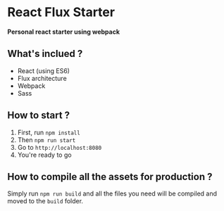 # React Flux Starter

**Personal react starter using webpack**


## What's inclued ?
- React (using ES6)
- Flux architecture
- Webpack
- Sass


## How to start ?
1. First, run `npm install`
2. Then `npm run start`
3. Go to `http://localhost:8080`
4. You're ready to go

## How to compile all the assets for production ?
Simply run `npm run build` and all the files you need will be compiled and moved to the `build` folder.
